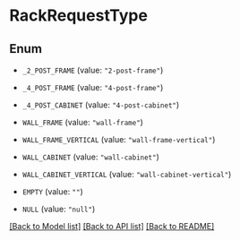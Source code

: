 # RackRequestType

## Enum


* `_2_POST_FRAME` (value: `"2-post-frame"`)

* `_4_POST_FRAME` (value: `"4-post-frame"`)

* `_4_POST_CABINET` (value: `"4-post-cabinet"`)

* `WALL_FRAME` (value: `"wall-frame"`)

* `WALL_FRAME_VERTICAL` (value: `"wall-frame-vertical"`)

* `WALL_CABINET` (value: `"wall-cabinet"`)

* `WALL_CABINET_VERTICAL` (value: `"wall-cabinet-vertical"`)

* `EMPTY` (value: `""`)

* `NULL` (value: `"null"`)


[[Back to Model list]](../README.md#documentation-for-models) [[Back to API list]](../README.md#documentation-for-api-endpoints) [[Back to README]](../README.md)



